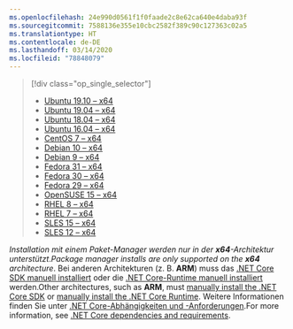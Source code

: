 ```yaml
---
ms.openlocfilehash: 24e990d0561f1f0faade2c8e62ca640e4daba93f
ms.sourcegitcommit: 7588136e355e10cbc2582f389c90c127363c02a5
ms.translationtype: HT
ms.contentlocale: de-DE
ms.lasthandoff: 03/14/2020
ms.locfileid: "78848079"
---
```


> [!div class="op_single_selector"]
>
> - [Ubuntu 19.10 – x64](../linux-package-manager-ubuntu-1910.md)
> - [Ubuntu 19.04 – x64](../linux-package-manager-ubuntu-1904.md)
> - [Ubuntu 18.04 – x64](../linux-package-manager-ubuntu-1804.md)
> - [Ubuntu 16.04 – x64](../linux-package-manager-ubuntu-1604.md)
> - [CentOS 7 – x64](../linux-package-manager-centos7.md)
> - [Debian 10 – x64](../linux-package-manager-debian10.md)
> - [Debian 9 – x64](../linux-package-manager-debian9.md)
> - [Fedora 31 – x64](../linux-package-manager-fedora31.md)
> - [Fedora 30 – x64](../linux-package-manager-fedora30.md)
> - [Fedora 29 – x64](../linux-package-manager-fedora29.md)
> - [OpenSUSE 15 – x64](../linux-package-manager-opensuse15.md)
> - [RHEL 8 – x64](../linux-package-manager-rhel8.md)
> - [RHEL 7 – x64](../linux-package-manager-rhel7.md)
> - [SLES 15 – x64](../linux-package-manager-sles15.md)
> - [SLES 12 – x64](../linux-package-manager-sles12.md)

<span data-ttu-id="23e7e-116">_Installation mit einem Paket-Manager werden nur in der **x64**-Architektur unterstützt_.</span><span class="sxs-lookup"><span data-stu-id="23e7e-116">_Package manager installs are only supported on the **x64** architecture_.</span></span> <span data-ttu-id="23e7e-117">Bei anderen Architekturen (z. B. **ARM**) muss das [.NET Core SDK manuell installiert](../sdk.md?pivots=os-linux#download-and-manually-install) oder die [.NET Core-Runtime manuell installiert](../runtime.md?pivots=os-linux#download-and-manually-install) werden.</span><span class="sxs-lookup"><span data-stu-id="23e7e-117">Other architectures, such as **ARM**, must [manually install the .NET Core SDK](../sdk.md?pivots=os-linux#download-and-manually-install) or [manually install the .NET Core Runtime](../runtime.md?pivots=os-linux#download-and-manually-install).</span></span> <span data-ttu-id="23e7e-118">Weitere Informationen finden Sie unter [.NET Core-Abhängigkeiten und -Anforderungen](../dependencies.md).</span><span class="sxs-lookup"><span data-stu-id="23e7e-118">For more information, see [.NET Core dependencies and requirements](../dependencies.md).</span></span>
